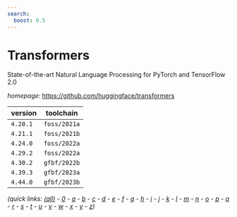```yaml
---
search:
  boost: 0.5
---
```

# Transformers

State-of-the-art Natural Language Processing for PyTorch and TensorFlow 2.0

*homepage*: <https://github.com/huggingface/transformers>

version | toolchain
--------|----------
``4.20.1`` | ``foss/2021a``
``4.21.1`` | ``foss/2021b``
``4.24.0`` | ``foss/2022a``
``4.29.2`` | ``foss/2022a``
``4.30.2`` | ``gfbf/2022b``
``4.39.3`` | ``gfbf/2023a``
``4.44.0`` | ``gfbf/2023b``


*(quick links: [(all)](../index.md) - [0](../0/index.md) - [a](../a/index.md) - [b](../b/index.md) - [c](../c/index.md) - [d](../d/index.md) - [e](../e/index.md) - [f](../f/index.md) - [g](../g/index.md) - [h](../h/index.md) - [i](../i/index.md) - [j](../j/index.md) - [k](../k/index.md) - [l](../l/index.md) - [m](../m/index.md) - [n](../n/index.md) - [o](../o/index.md) - [p](../p/index.md) - [q](../q/index.md) - [r](../r/index.md) - [s](../s/index.md) - [t](../t/index.md) - [u](../u/index.md) - [v](../v/index.md) - [w](../w/index.md) - [x](../x/index.md) - [y](../y/index.md) - [z](../z/index.md))*

